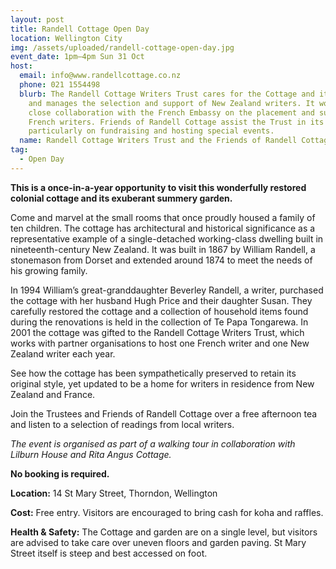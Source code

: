 ```yaml
---
layout: post
title: Randell Cottage Open Day
location: Wellington City
img: /assets/uploaded/randell-cottage-open-day.jpg
event_date: 1pm–4pm Sun 31 Oct
host:
  email: info@www.randellcottage.co.nz
  phone: 021 1554498
  blurb: The Randell Cottage Writers Trust cares for the Cottage and its garden,
    and manages the selection and support of New Zealand writers. It works in
    close collaboration with the French Embassy on the placement and support of
    French writers. Friends of Randell Cottage assist the Trust in its role,
    particularly on fundraising and hosting special events.
  name: Randell Cottage Writers Trust and the Friends of Randell Cottage
tag:
  - Open Day
---
```

**This is a once-in-a-year opportunity to visit this wonderfully restored colonial cottage and its exuberant summery garden.** 

Come and marvel at the small rooms that once proudly housed a family of ten children. The cottage has architectural and historical significance as a representative example of a single-detached working-class dwelling built in nineteenth-century New Zealand.  It was built in 1867 by William Randell, a stonemason from Dorset and extended around 1874 to meet the needs of his growing family.

In 1994 William’s great-granddaughter Beverley Randell, a writer, purchased the cottage with her husband Hugh Price and their daughter Susan. They carefully restored the cottage and a collection of household items found during the renovations is held in the collection of Te Papa Tongarewa. In 2001 the cottage was gifted to the Randell Cottage Writers Trust, which works with partner organisations to host one French writer and one New Zealand writer each year.

See how the cottage has been sympathetically preserved to retain its original style, yet updated to be a home for writers in residence from New Zealand and France. 

Join the Trustees and Friends of Randell Cottage over a free afternoon tea and listen to a selection of readings from local writers.

*The event is organised as part of a walking tour in collaboration with Lilburn House and Rita Angus Cottage.*

**No booking is required.** 

**Location:** 14 St Mary Street, Thorndon, Wellington

**Cost:** Free entry. Visitors are encouraged to bring cash for koha and raffles.

**Health & Safety:** The Cottage and garden are on a single level, but visitors are advised to take care over uneven floors and garden paving. St Mary Street itself is steep and best accessed on foot.